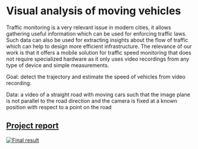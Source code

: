 # Visual analysis of moving vehicles
Traffic monitoring is a very relevant issue in modern cities, it allows
gathering useful information which can be used for enforcing traffic
laws. Such data can also be used for extracting insights about the flow
of traffic which can help to design more efficient infrastructure. The
relevance of our work is that it offers a mobile solution for traffic speed
monitoring that does not require specialized hardware as it only uses
video recordings from any type of device and simple measurements.

Goal: detect the trajectory and estimate the speed of vehicles from
video recording.

Data: a video of a straight road with moving cars such that the image
plane is not parallel to the road direction and the camera is fixed at a
known position with respect to a point on the road

## [Project report](https://drive.google.com/file/d/1DelRDQvuz4j8TUCoUqCCtA75jZdULuAk/view?usp=sharing)

[![Final result](https://img.youtube.com/vi/tX1O7nYcmkg/0.jpg)](http://www.youtube.com/watch?v=tX1O7nYcmkg)
